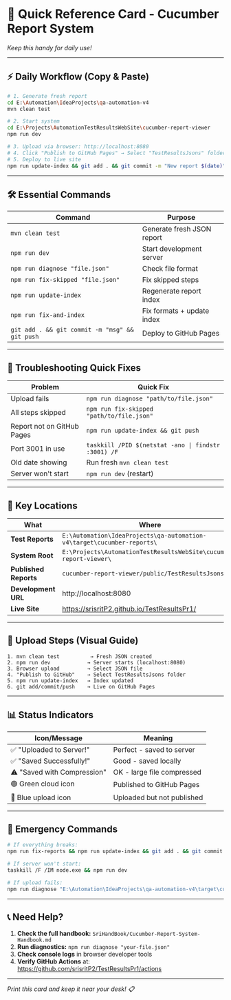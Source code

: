 # 🚀 Quick Reference Card - Cucumber Report System

*Keep this handy for daily use!*

---

## ⚡ **Daily Workflow (Copy & Paste)**

```bash
# 1. Generate fresh report
cd E:\Automation\IdeaProjects\qa-automation-v4
mvn clean test

# 2. Start system
cd E:\Projects\AutomationTestResultsWebSite\cucumber-report-viewer
npm run dev

# 3. Upload via browser: http://localhost:8080
# 4. Click "Publish to GitHub Pages" → Select "TestResultsJsons" folder
# 5. Deploy to live site
npm run update-index && git add . && git commit -m "New report $(date)" && git push
```

---

## 🛠️ **Essential Commands**

| Command | Purpose |
|---------|---------|
| `mvn clean test` | Generate fresh JSON report |
| `npm run dev` | Start development server |
| `npm run diagnose "file.json"` | Check file format |
| `npm run fix-skipped "file.json"` | Fix skipped steps |
| `npm run update-index` | Regenerate report index |
| `npm run fix-and-index` | Fix formats + update index |
| `git add . && git commit -m "msg" && git push` | Deploy to GitHub Pages |

---

## 🔧 **Troubleshooting Quick Fixes**

| Problem | Quick Fix |
|---------|-----------|
| Upload fails | `npm run diagnose "path/to/file.json"` |
| All steps skipped | `npm run fix-skipped "path/to/file.json"` |
| Report not on GitHub Pages | `npm run update-index && git push` |
| Port 3001 in use | `taskkill /PID $(netstat -ano \| findstr :3001) /F` |
| Old date showing | Run fresh `mvn clean test` |
| Server won't start | `npm run dev` (restart) |

---

## 📍 **Key Locations**

| What | Where |
|------|-------|
| **Test Reports** | `E:\Automation\IdeaProjects\qa-automation-v4\target\cucumber-reports\` |
| **System Root** | `E:\Projects\AutomationTestResultsWebSite\cucumber-report-viewer\` |
| **Published Reports** | `cucumber-report-viewer/public/TestResultsJsons/` |
| **Development URL** | http://localhost:8080 |
| **Live Site** | https://srisritP2.github.io/TestResultsPr1/ |

---

## 🎯 **Upload Steps (Visual Guide)**

```
1. mvn clean test          → Fresh JSON created
2. npm run dev            → Server starts (localhost:8080)
3. Browser upload         → Select JSON file
4. "Publish to GitHub"    → Select TestResultsJsons folder
5. npm run update-index   → Index updated
6. git add/commit/push    → Live on GitHub Pages
```

---

## 📊 **Status Indicators**

| Icon/Message | Meaning |
|--------------|---------|
| ✅ "Uploaded to Server!" | Perfect - saved to server |
| ✅ "Saved Successfully!" | Good - saved locally |
| ⚠️ "Saved with Compression" | OK - large file compressed |
| 🟢 Green cloud icon | Published to GitHub Pages |
| 🔵 Blue upload icon | Uploaded but not published |

---

## 🚨 **Emergency Commands**

```bash
# If everything breaks:
npm run fix-reports && npm run update-index && git add . && git commit -m "Fix all" && git push

# If server won't start:
taskkill /F /IM node.exe && npm run dev

# If upload fails:
npm run diagnose "E:\Automation\IdeaProjects\qa-automation-v4\target\cucumber-reports\Cucumber.json"
```

---

## 📞 **Need Help?**

1. **Check the full handbook:** `SriHandBook/Cucumber-Report-System-Handbook.md`
2. **Run diagnostics:** `npm run diagnose "your-file.json"`
3. **Check console logs** in browser developer tools
4. **Verify GitHub Actions** at: https://github.com/srisritP2/TestResultsPr1/actions

---

*Print this card and keep it near your desk! 📋*
